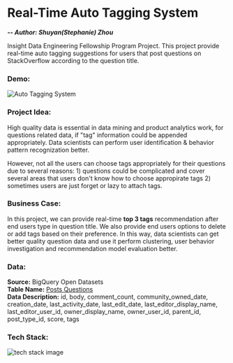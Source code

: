 # Real-Time Auto Tagging System 

**_-- Author: Shuyan(Stephanie) Zhou_**

Insight Data Engineering Fellowship Program Project.
This project provide real-time auto tagging suggestions for users that post questions on StackOverflow according to the question title.

### Demo:
![Auto Tagging System](https://raw.githubusercontent.com/watermelonsz/SwifTag/master/Presentation/swifTag.gif)


### Project Idea:
  High quality data is essential in data mining and product analytics work, for questions related data, if "tag" information could be appended appropriately. Data scientists can perform user identification & behavior pattern recognization better. 
  
  However, not all the users can choose tags appropriately for their questions due to several reasons: 1) questions could be complicated and cover several areas that users don't know how to choose appropirate tags   2) sometimes users are just forget or lazy to attach tags. 
  
 ### Business Case: 
 In this project, we can provide real-time __top 3 tags__ recommendation after end users type in question title. We also provide end users options to delete or add tags based on their preference. In this way, data scientists can get better quality question data and use it perform clustering, user behavior investigation and recommendation model evaluation better.
 
 ### Data:
 __Source:__ BigQuery Open Datasets\
 __Table Name:__ [Posts Questions](https://bigquery.cloud.google.com/table/bigquery-public-data:stackoverflow.posts_questions)\
 __Data Description:__  id, body, comment_count, community_owned_date, creation_date, last_activity_date, last_edit_date, last_editor_display_name, last_editor_user_id, owner_display_name, owner_user_id, parent_id, post_type_id, score, tags
 
### Tech Stack:

![tech stack image](https://raw.githubusercontent.com/watermelonsz/SwifTag/master/Presentation/swifTag.png)

  

